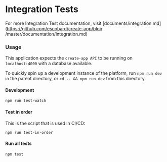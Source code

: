 # Integration Tests

For more Integration Test documentation, visit [documents/integration.md](https://github.com/escobard/create-app/blob
/master/documentation/integration.md)

### Usage

This application expects the `create-app API` to be running on `localhost:4000` with a database available.

To quickly spin up a development instance of the platform, run `npm run dev` in the parent directory, or `cd
 .. && npm run dev` from this directory.

#### Development

`npm run test-watch`

#### Test in order

This is the script that is used in CI/CD:

`npm run test-in-order`

#### Run all tests

`npm test`